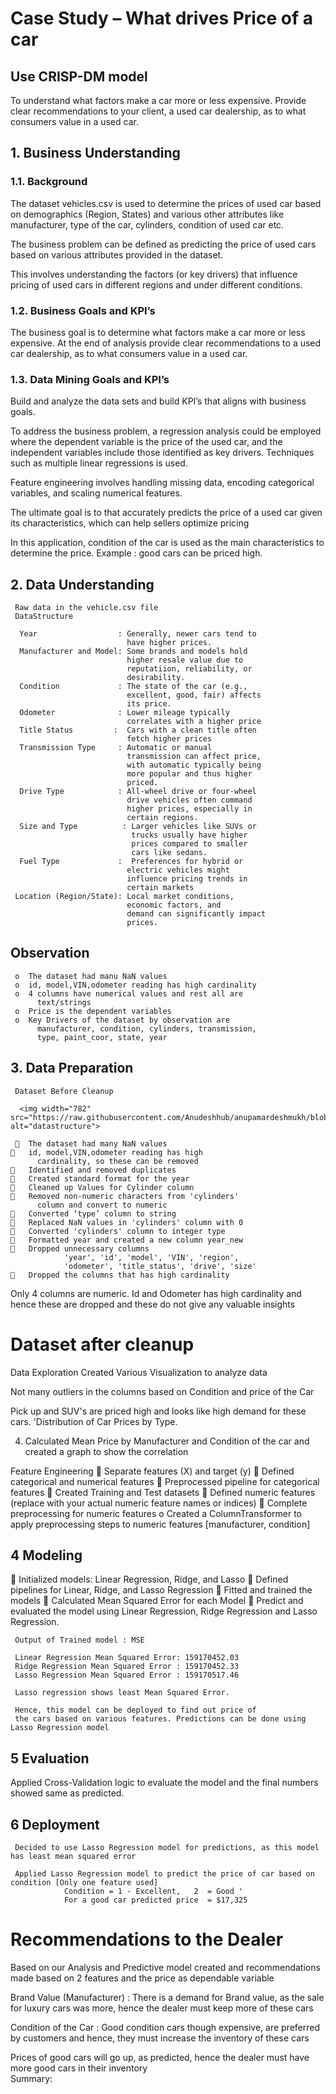# Case Study – What drives Price of a car

## Use CRISP-DM model 
	
To understand what factors make a car more or less expensive.
Provide clear recommendations to your client, a used car dealership, as to what consumers value in a used car.

##  1.	Business Understanding
### 1.1.	Background
The dataset vehicles.csv is used to determine the prices of used car based on demographics (Region, States) and various other attributes like manufacturer, type of the car, cylinders, condition of used car etc.

The business problem can be defined as predicting the price of used cars based on various attributes provided in the dataset. 

This involves understanding the factors (or key drivers) that influence pricing of used cars in different regions and under different conditions.

### 1.2.	Business Goals and KPI’s
The business goal is to determine what factors make a car more or less expensive. At the end of analysis provide clear recommendations to a used car dealership, as to what consumers value in a used car.

### 1.3.	Data Mining Goals and KPI’s
Build and analyze the data sets and build KPI’s that aligns with business goals.

To address the business problem, a regression analysis could be employed where the dependent variable is the price of the used car, and the independent variables include those identified as key drivers. Techniques such as multiple linear regressions is used.

Feature engineering involves handling missing data, encoding categorical variables, and  scaling numerical features.

The ultimate goal is to that accurately predicts the price of a used car given its characteristics, which can help sellers optimize pricing
 
 In this application, condition of the car is used as the main characteristics to determine the price. Example : good cars can be priced high.

## 2.	Data Understanding 
     Raw data in the vehicle.csv file
     DataStructure

      Year                  : Generally, newer cars tend to
                              have higher prices.
      Manufacturer and Model: Some brands and models hold 
                              higher resale value due to
                              reputatiion, reliability, or  
                              desirability.
      Condition             : The state of the car (e.g.,
                              excellent, good, fair) affects 
                              its price.
      Odometer              : Lower mileage typically 
                              correlates with a higher price 
      Title Status		   :  Cars with a clean title often
                              fetch higher prices
      Transmission Type     : Automatic or manual 
                              transmission can affect price,
                              with automatic typically being 
                              more popular and thus higher
                              priced.
      Drive Type            : All-wheel drive or four-wheel  
                              drive vehicles often command 
                              higher prices, especially in 
                              certain regions.
      Size and Type          : Larger vehicles like SUVs or 
                               trucks usually have higher 
                               prices compared to smaller
                               cars like sedans.
      Fuel Type             :  Preferences for hybrid or 
                              electric vehicles might 
                              influence pricing trends in 
                              certain markets
     Location (Region/State): Local market conditions, 
                              economic factors, and 
                              demand can significantly impact 
                              prices.

## Observation
     o	The dataset had manu NaN values
     o	id, model,VIN,odometer reading has high cardinality 
     o	4 columns have numerical values and rest all are 
          text/strings
     o	Price is the dependent variables
     o	Key Drivers of the dataset by observation are
          manufacturer, condition, cylinders, transmission,
          type, paint_coor, state, year

## 3.	Data Preparation
     Dataset Before Cleanup

      <img width="782" src="https://raw.githubusercontent.com/Anudeshhub/anupamardeshmukh/blob/images/datastructure.png" alt="datastructure">

     	The dataset had many NaN values
    	id, model,VIN,odometer reading has high 
          cardinality, so these can be removed
    	Identified and removed duplicates
    	Created standard format for the year
    	Cleaned up Values for Cylinder column
    	Removed non-numeric characters from 'cylinders'
          column and convert to numeric
    	Converted ‘type’ column to string
    	Replaced NaN values in 'cylinders' column with 0 
    	Converted 'cylinders' column to integer type  
    	Formatted year and created a new column year_new 
    	Dropped unnecessary columns
                'year', 'id', 'model', 'VIN', 'region',
                'odometer', 'title_status', 'drive', 'size' 
    	Dropped the columns that has high cardinality 

Only 4 columns are numeric. Id and Odometer has high cardinality and hence these are dropped and these do not give any valuable insights
 

# Dataset after cleanup
 

Data Exploration
Created Various Visualization to analyze data 

Not many outliers in the columns based on Condition and price of the Car

 

Pick up and SUV's are priced high and looks like high demand for these cars. 'Distribution of Car Prices by Type.

 








                      
4.	Calculated Mean Price by Manufacturer and Condition of the car and created a graph to show the correlation
 
Feature Engineering
	Separate features (X) and target (y)
	Defined categorical and numerical features
	Preprocessed pipeline for categorical features
	Created Training and Test datasets
	Defined numeric features (replace with your actual numeric feature names or indices)
	Complete preprocessing for numeric features
o	Created a ColumnTransformer to apply preprocessing steps to numeric features [manufacturer, condition]

 




## 4	Modeling
	Initialized models: Linear Regression, Ridge, and Lasso
	Defined pipelines for Linear, Ridge, and Lasso Regression
	Fitted and trained the models 
	Calculated Mean Squared Error for each Model
	Predict and evaluated the model using Linear Regression, 
     Ridge Regression and Lasso Regression.
     
     Output of Trained model : MSE
                   
     Linear Regression Mean Squared Error: 159170452.03
     Ridge Regression Mean Squared Error : 159170452.33
     Lasso Regression Mean Squared Error : 159170517.46 
     
     Lasso regression shows least Mean Squared Error. 
     
     Hence, this model can be deployed to find out price of 
     the cars based on various features. Predictions can be done using Lasso Regression model

## 5	Evaluation
Applied Cross-Validation logic to evaluate the model and
the final numbers showed same as predicted.

## 6	Deployment
     Decided to use Lasso Regression model for predictions, as this model  has least mean squared error
     
     Applied Lasso Regression model to predict the price of car based on   condition [Only one feature used]
                Condition = 1 - Excellent,   2  = Good '
                For a good car predicted price  = $17,325

# Recommendations to the Dealer
Based on our Analysis and Predictive model created and recommendations made based on 2 features and the price as dependable variable 

Brand Value (Manufacturer) : There is a demand for Brand value, as the sale for luxury cars was more, hence the dealer must keep more of these cars
                      
Condition of the Car :  Good condition cars though expensive, are preferred by customers and hence, they must increase the inventory of these cars

Prices of good cars will go up, as predicted, hence the dealer must have more good cars in their inventory	 
Summary: 

